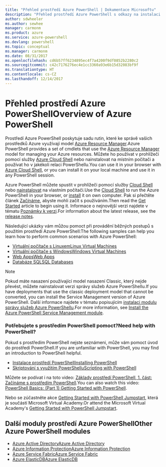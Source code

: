 ```yaml
---
title: "Přehled prostředí Azure PowerShell | Dokumentace Microsoftu"
description: "Přehled prostředí Azure PowerShell s odkazy na instalaci a konfiguraci."
author: sdwheeler
ms.author: sewhee
manager: carmonm
ms.product: azure
ms.service: azure-powershell
ms.devlang: powershell
ms.topic: conceptual
ms.manager: carmonm
ms.date: 08/31/2017
ms.openlocfilehash: cd6b57ff6234895ec4f7a4200f9df0852b2280c2
ms.sourcegitcommit: c42c7176276ec4e1cc3360a93e6b15d32083bf9f
ms.translationtype: HT
ms.contentlocale: cs-CZ
ms.lasthandoff: 12/14/2017
---
```

# <a name="overview-of-azure-powershell"></a><span data-ttu-id="cdb03-103">Přehled prostředí Azure PowerShell</span><span class="sxs-lookup"><span data-stu-id="cdb03-103">Overview of Azure PowerShell</span></span>

<span data-ttu-id="cdb03-104">Prostředí Azure PowerShell poskytuje sadu rutin, které ke správě vašich prostředků Azure využívají model [Azure Resource Manager](/azure/azure-resource-manager/resource-group-overview).</span><span class="sxs-lookup"><span data-stu-id="cdb03-104">Azure PowerShell provides a set of cmdlets that use the [Azure Resource Manager](/azure/azure-resource-manager/resource-group-overview) model for managing your Azure resources.</span></span> <span data-ttu-id="cdb03-105">Můžete ho používat v prohlížeči pomocí služby [Azure Cloud Shell](/azure/cloud-shell/overview) nebo nainstalovat na místním počítači a používat ho v jakékoli relaci PowerShellu.</span><span class="sxs-lookup"><span data-stu-id="cdb03-105">You can use it in your browser with [Azure Cloud Shell](/azure/cloud-shell/overview), or you can install it on your local machine and use it in any PowerShell session.</span></span>

<span data-ttu-id="cdb03-106">Azure PowerShell můžete spustit v prohlížeči pomocí služby [Cloud Shell](/azure/cloud-shell/overview) nebo [nainstalovat](install-azurerm-ps.md) na vlastním počítači.</span><span class="sxs-lookup"><span data-stu-id="cdb03-106">Use the [Cloud Shell](/azure/cloud-shell/overview) to run the Azure PowerShell in your browser, or [install](install-azurerm-ps.md) it on own computer.</span></span> <span data-ttu-id="cdb03-107">Pak si přečtěte článek [Začínáme](get-started-azureps.md), abyste mohli začít s používáním.</span><span class="sxs-lookup"><span data-stu-id="cdb03-107">Then read the [Get Started](get-started-azureps.md) article to begin using it.</span></span> <span data-ttu-id="cdb03-108">Informace o nejnovější verzi najdete v tématu [Poznámky k verzi](release-notes-azureps.md).</span><span class="sxs-lookup"><span data-stu-id="cdb03-108">For information about the latest release, see the [release notes](release-notes-azureps.md).</span></span>

<span data-ttu-id="cdb03-109">Následující ukázky vám můžou pomoct při provádění běžných postupů s použitím prostředí Azure PowerShell:</span><span class="sxs-lookup"><span data-stu-id="cdb03-109">The following samples can help you learn how to perform common scenarios with Azure PowerShell:</span></span>

* [<span data-ttu-id="cdb03-110">Virtuální počítače s Linuxem</span><span class="sxs-lookup"><span data-stu-id="cdb03-110">Linux Virtual Machines</span></span>](/azure/virtual-machines/virtual-machines-linux-powershell-samples?toc=/powershell/azure/toc.json)
* [<span data-ttu-id="cdb03-111">Virtuální počítače s Windows</span><span class="sxs-lookup"><span data-stu-id="cdb03-111">Windows Virtual Machines</span></span>](/azure/virtual-machines/virtual-machines-windows-powershell-samples?toc=/powershell/azure/toc.json)
* [<span data-ttu-id="cdb03-112">Web Apps</span><span class="sxs-lookup"><span data-stu-id="cdb03-112">Web Apps</span></span>](/azure/app-service-web/app-service-powershell-samples?toc=/powershell/azure/toc.json)
* [<span data-ttu-id="cdb03-113">Databáze SQL</span><span class="sxs-lookup"><span data-stu-id="cdb03-113">SQL Databases</span></span>](/azure/sql-database/sql-database-powershell-samples?toc=/powershell/azure/toc.json)

> [!NOTE]
> <span data-ttu-id="cdb03-114">Pokud máte nasazení používající model nasazení Classic, který nejde převést, můžete nainstalovat verzi správy služeb Azure PowerShellu.</span><span class="sxs-lookup"><span data-stu-id="cdb03-114">If you have deployments that use the classic deployment model that cannot be converted, you can install the Service Management version of Azure PowerShell.</span></span> <span data-ttu-id="cdb03-115">Další informace najdete v tématu popisujícím [instalaci modulu správy služeb Azure PowerShellu](/powershell/azure/servicemanagement/install-azure-ps).</span><span class="sxs-lookup"><span data-stu-id="cdb03-115">For more information, see [Install the Azure PowerShell Service Management module](/powershell/azure/servicemanagement/install-azure-ps).</span></span>


### <a name="need-help-with-powershell"></a><span data-ttu-id="cdb03-116">Potřebujete s prostředím PowerShell pomoct?</span><span class="sxs-lookup"><span data-stu-id="cdb03-116">Need help with PowerShell?</span></span>

<span data-ttu-id="cdb03-117">Pokud s prostředím PowerShell nejste seznámeni, může vám pomoct úvod do prostředí PowerShell.</span><span class="sxs-lookup"><span data-stu-id="cdb03-117">If you are unfamiliar with PowerShell, you may find an introduction to PowerShell helpful.</span></span>

* [<span data-ttu-id="cdb03-118">Instalace prostředí PowerShell</span><span class="sxs-lookup"><span data-stu-id="cdb03-118">Installing PowerShell</span></span>](/powershell/scripting/installing-windows-powershell)
* [<span data-ttu-id="cdb03-119">Skriptování s využitím PowerShellu</span><span class="sxs-lookup"><span data-stu-id="cdb03-119">Scripting with PowerShell</span></span>](/powershell/scripting/scripting-with-windows-powershell)

<span data-ttu-id="cdb03-120">Můžete se podívat i na toto video: [Základy prostředí PowerShell, 1. část: Začínáme s prostředím PowerShell](https://channel9.msdn.com/Blogs/Taste-of-Premier/PowerShellBasicsPart1).</span><span class="sxs-lookup"><span data-stu-id="cdb03-120">You can also watch this video: [PowerShell Basics: (Part 1) Getting Started with PowerShell](https://channel9.msdn.com/Blogs/Taste-of-Premier/PowerShellBasicsPart1).</span></span>

<span data-ttu-id="cdb03-121">Nebo se zúčastněte akce [Getting Started with PowerShell Jumpstart](https://mva.microsoft.com/liveevents/powershell-jumpstart), která je součástí Microsoft Virtual Academy.</span><span class="sxs-lookup"><span data-stu-id="cdb03-121">Or attend the Microsoft Virtual Academy's [Getting Started with PowerShell Jumpstart](https://mva.microsoft.com/liveevents/powershell-jumpstart).</span></span>

## <a name="other-azure-powershell-modules"></a><span data-ttu-id="cdb03-122">Další moduly prostředí Azure PowerShell</span><span class="sxs-lookup"><span data-stu-id="cdb03-122">Other Azure PowerShell modules</span></span>

* [<span data-ttu-id="cdb03-123">Azure Active Directory</span><span class="sxs-lookup"><span data-stu-id="cdb03-123">Azure Active Directory</span></span>](/powershell/azure/active-directory/)
* [<span data-ttu-id="cdb03-124">Azure Information Protection</span><span class="sxs-lookup"><span data-stu-id="cdb03-124">Azure Information Protection</span></span>](/powershell/azure/aip/)
* [<span data-ttu-id="cdb03-125">Azure Service Fabric</span><span class="sxs-lookup"><span data-stu-id="cdb03-125">Azure Service Fabric</span></span>](/powershell/azure/service-fabric/)
* [<span data-ttu-id="cdb03-126">Azure ElasticDB</span><span class="sxs-lookup"><span data-stu-id="cdb03-126">Azure ElasticDB</span></span>](/powershell/azure/elasticdbjobs/)
